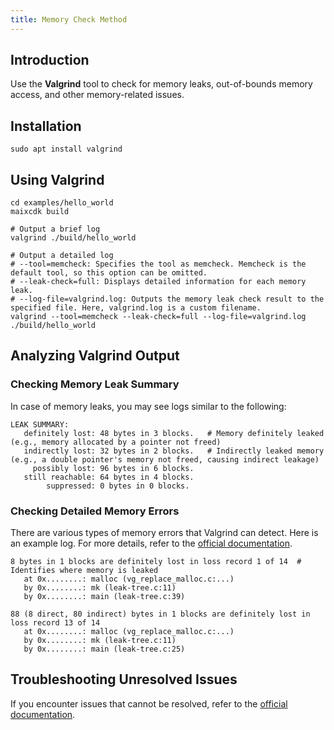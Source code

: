 ```yaml
---
title: Memory Check Method
---
```


## Introduction

Use the **Valgrind** tool to check for memory leaks, out-of-bounds memory access, and other memory-related issues.

## Installation

```shell
sudo apt install valgrind
```

## Using Valgrind

```shell
cd examples/hello_world
maixcdk build

# Output a brief log
valgrind ./build/hello_world

# Output a detailed log
# --tool=memcheck: Specifies the tool as memcheck. Memcheck is the default tool, so this option can be omitted.
# --leak-check=full: Displays detailed information for each memory leak.
# --log-file=valgrind.log: Outputs the memory leak check result to the specified file. Here, valgrind.log is a custom filename.
valgrind --tool=memcheck --leak-check=full --log-file=valgrind.log ./build/hello_world
```

## Analyzing Valgrind Output

### Checking Memory Leak Summary

In case of memory leaks, you may see logs similar to the following:

```shell
LEAK SUMMARY:
   definitely lost: 48 bytes in 3 blocks.   # Memory definitely leaked (e.g., memory allocated by a pointer not freed)
   indirectly lost: 32 bytes in 2 blocks.   # Indirectly leaked memory (e.g., a double pointer's memory not freed, causing indirect leakage)
     possibly lost: 96 bytes in 6 blocks.
   still reachable: 64 bytes in 4 blocks.
        suppressed: 0 bytes in 0 blocks.
```

### Checking Detailed Memory Errors

There are various types of memory errors that Valgrind can detect. Here is an example log. For more details, refer to the [official documentation](https://valgrind.org/docs/manual/mc-manual.html).

```shell
8 bytes in 1 blocks are definitely lost in loss record 1 of 14  # Identifies where memory is leaked
   at 0x........: malloc (vg_replace_malloc.c:...)
   by 0x........: mk (leak-tree.c:11)
   by 0x........: main (leak-tree.c:39)

88 (8 direct, 80 indirect) bytes in 1 blocks are definitely lost in loss record 13 of 14
   at 0x........: malloc (vg_replace_malloc.c:...)
   by 0x........: mk (leak-tree.c:11)
   by 0x........: main (leak-tree.c:25)
```

## Troubleshooting Unresolved Issues

If you encounter issues that cannot be resolved, refer to the [official documentation](https://valgrind.org).

